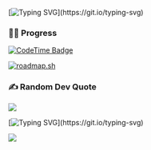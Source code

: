 [![Typing SVG](https://readme-typing-svg.demolab.com?font=Fira+Code&pause=1000&color=0EF732&width=435&lines=Hey%2C+I'm+Brian+Riant+in+Christ;I+Break+and+Learn+things+online.)](https://git.io/typing-svg)

### 🏃‍♂️ Progress 
[![CodeTime Badge](https://img.shields.io/endpoint?style=plastic&color=222&url=https%3A%2F%2Fapi.codetime.dev%2Fv3%2Fusers%2Fshield%3Fuid%3D32365)](https://codetime.dev)

[![roadmap.sh](https://roadmap.sh/card/wide/65bcf4550c548122837e7870?variant=dark)](https://roadmap.sh)

### ✍️ Random Dev Quote
![](https://quotes-github-readme.vercel.app/api?type=horizontal&theme=tokyonight)

[![Typing SVG](https://readme-typing-svg.demolab.com?font=Fira+Code&size=16&pause=1000&color=00F707&width=435&lines=%3E+Building.+Breaking.+Learning.+Repeating.)](https://git.io/typing-svg)

<div align="left">
  <img src="https://visitor-badge.laobi.icu/badge?page_id=brianriant.brianriant&rstyle=plastic&left_text=Profile%20Views%20:"  />
</div>
<!-- Proudly created with GPRM ( https://gprm.itsvg.in ) -->

